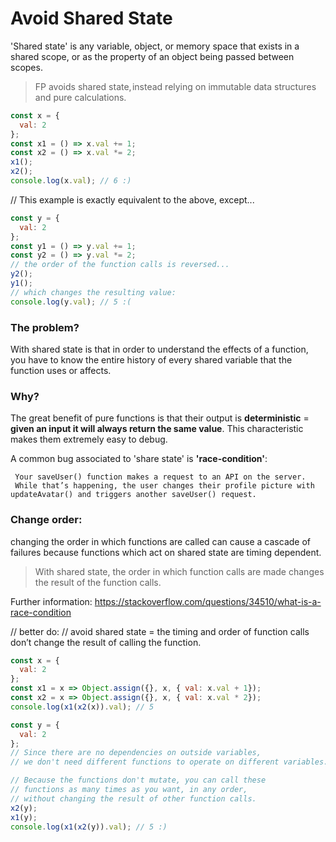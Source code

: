 # Avoid Shared State

'Shared state' is any variable, object, or memory space that exists in a shared scope, or as the property of an object
 being passed between scopes.

> FP avoids shared state, instead relying on immutable data structures and pure calculations.

```javascript
const x = {
  val: 2
};
const x1 = () => x.val += 1;
const x2 = () => x.val *= 2;
x1();
x2();
console.log(x.val); // 6 :)
```

// This example is exactly equivalent to the above, except...
```javascript
const y = {
  val: 2
};
const y1 = () => y.val += 1;
const y2 = () => y.val *= 2;
// the order of the function calls is reversed...
y2();
y1();
// which changes the resulting value:
console.log(y.val); // 5 :( 
```

### The problem?
With shared state is that in order to understand the effects of a function, you have to know the entire
history of every shared variable that the function uses or affects.


### Why?
The great benefit of pure functions is that their output is **deterministic** = 
**given an input it will always return the same value**. This characteristic makes them extremely easy to debug.

A common bug associated to 'share state' is **'race-condition'**:
```
 Your saveUser() function makes a request to an API on the server.
 While that’s happening, the user changes their profile picture with updateAvatar() and triggers another saveUser() request.
```

### Change order:
changing the order in which functions are called can cause a cascade of failures because functions which act on
shared state are timing dependent.

> With shared state, the order in which function calls are made changes the result of the function calls.

Further information:
https://stackoverflow.com/questions/34510/what-is-a-race-condition


// better do:
// avoid shared state = the timing and order of function calls don’t change the result of calling the function.
```javascript
const x = {
  val: 2
};
const x1 = x => Object.assign({}, x, { val: x.val + 1});
const x2 = x => Object.assign({}, x, { val: x.val * 2});
console.log(x1(x2(x)).val); // 5

const y = {
  val: 2
};
// Since there are no dependencies on outside variables,
// we don't need different functions to operate on different variables.

// Because the functions don't mutate, you can call these
// functions as many times as you want, in any order,
// without changing the result of other function calls.
x2(y);
x1(y);
console.log(x1(x2(y)).val); // 5 :)
```

